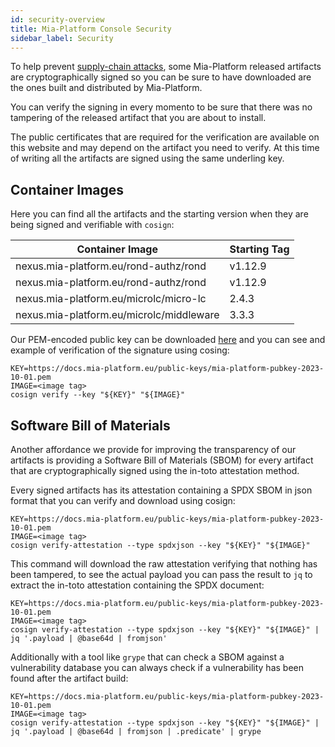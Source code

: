 ```yaml
---
id: security-overview
title: Mia-Platform Console Security
sidebar_label: Security
---
```


To help prevent [supply-chain attacks], some Mia-Platform released artifacts are cryptographically signed so you can
be sure to have downloaded are the ones built and distributed by Mia-Platform.

You can verify the signing in every momento to be sure that there was no tampering of the released artifact that you
are about to install.

The public certificates that are required for the verification are available on this website and may depend on the
artifact you need to verify. At this time of writing all the artifacts are signed using the same underling key.

## Container Images

Here you can find all the artifacts and the starting version when they are being signed and verifiable with `cosign`:

| Container Image | Starting Tag |
| --- | --- |
| nexus.mia-platform.eu/rond-authz/rond | v1.12.9 |
| nexus.mia-platform.eu/rond-authz/rond | v1.12.9 |
| nexus.mia-platform.eu/microlc/micro-lc | 2.4.3 |
| nexus.mia-platform.eu/microlc/middleware | 3.3.3|

Our PEM-encoded public key can be downloaded [here] and you can see and example of verification of the signature
using cosing:

```shell
KEY=https://docs.mia-platform.eu/public-keys/mia-platform-pubkey-2023-10-01.pem
IMAGE=<image tag>
cosign verify --key "${KEY}" "${IMAGE}"
```

## Software Bill of Materials

Another affordance we provide for improving the transparency of our artifacts is providing a Software Bill of
Materials (SBOM) for every artifact that are cryptographically signed using the in-toto attestation method.

Every signed artifacts has its attestation containing a SPDX SBOM in json format that you can verify and download
using cosign:

```shell
KEY=https://docs.mia-platform.eu/public-keys/mia-platform-pubkey-2023-10-01.pem
IMAGE=<image tag>
cosign verify-attestation --type spdxjson --key "${KEY}" "${IMAGE}"
```

This command will download the raw attestation verifying that nothing has been tampered, to see the actual payload
you can pass the result to `jq` to extract the in-toto attestation containing the SPDX document:

```shell
KEY=https://docs.mia-platform.eu/public-keys/mia-platform-pubkey-2023-10-01.pem
IMAGE=<image tag>
cosign verify-attestation --type spdxjson --key "${KEY}" "${IMAGE}" | jq '.payload | @base64d | fromjson'
```

Additionally with a tool like `grype` that can check a SBOM against a vulnerability database you can always check if
a vulnerability has been found after the artifact build:

```shell
KEY=https://docs.mia-platform.eu/public-keys/mia-platform-pubkey-2023-10-01.pem
IMAGE=<image tag>
cosign verify-attestation --type spdxjson --key "${KEY}" "${IMAGE}" | jq '.payload | @base64d | fromjson | .predicate' | grype
```

[supply-chain attacks]: https://en.wikipedia.org/wiki/Supply_chain_attack
[here]: /public-keys/mia-platform-pubkey-2023-10-01.pem "Mia-Platform PEM-encoded public key"

